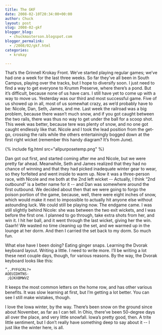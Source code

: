 ```yaml
---
title: The GKF
date: 2008-02-10T20:34:00+00:00
author: Chuck
layout: post
slug: 2008-02-gkf
blogger_blog:
  - chuckmasterson.blogspot.com
blogger_permalink:
  - /2008/02/gkf.html
categories:
  - krokay

---
```


That’s the Grinnell Krokay Front. We’ve started playing regular games; we’ve
had one a week for the last three weeks. So far they’ve all been in South
Campus, playing over the tracks, but I hope to diversify soon. I just need to
find a way to get everyone to Krumm Preserve, where there’s a pond. But it’s
difficult, because none of us have cars. I still have yet to come up with a way
to move us. Yesterday was our third and most successful game. Five of us showed
up in all, most of us somewhat crazy, as we’d probably have to be: Nicole, Dan,
Seth, James, and me. Last week the railroad was a big problem, because there
wasn’t much snow, and if you got caught between the two rails, there was thus
no way to get under the ball for a scoop shot. This week was better, because
tere was plenty of snow, and no one got caught endlessly like that. Nicole and
I took the lead position from the get-go, crossing the rails while the others
entertainingly bogged down at the first right wicket (remember this handy
diagram? It’s from June).  

{% include fig.html src="allpurposetemp.png" %} 


Dan got out first, and started coming after me and Nicole, but we were pretty
far ahead. Meanwhile, Seth and James realized that they had no chance of
winning and that they had picked inadequate winter gear to wear, so they
forfeited and went inside to warm up. Now it was a three-person race, with
Nicole and me both at the 2nd left wicket -- Actually, I think “2nd outbound”
is a better name for it -- and Dan was somewhere around the first outbound. We
decided about then that we were going to forgo the poison portion of the game,
because, well, there were eight inches of snow, which would make it next to
impossible to actually hit anyone else without astounding luck. We could still
be playing now. The endgame came. I was still slightly behind Nicole: she was
between the two exit wickets, and I was before the first one. I planned to go
through, take extra shots from her, and win it. I hit her ball, and it went
through the last wicket, giving her the win. Gaarh! We wasted no time cleaning
up the set, and we warmed up in the lounge at her dorm. And then I carried the
set back to my dorm. So much fun.  

What else have I been doing? Eating ginger snaps. Learning the Dvorak keyboard
layout. Writing a little. I need to write more. I’ll be writing a lot these
next couple days, though, for various reasons. By the way, the Dvorak keyboard
looks like this:  

    ”,.PYFGCRL?+   
    AOEUIDHTNS-    
     ;QJKXBMWVZ  

It keeps the most common letters on the home row, and has other various
benefits. It was slow learning at first, but I’m getting a lot better. You can
see I still make wistakes, though.  

I love the Iowa winter, by the way. There’s been snow on the ground since about
November, as far as I can tell. In Ohio, there’ve been 50-degree days all over
the place, and very little snowfall. Iowa’s pretty good, then. A trite little
sentiment, but I don’t really have something deep to say about it -- I just
like the winter here, is all.
